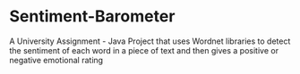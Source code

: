 Sentiment-Barometer
===================

A University Assignment - Java Project that uses Wordnet libraries to detect the sentiment of each word in a piece of text and then gives a positive or negative emotional rating
